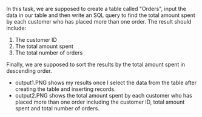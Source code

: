 In this task, we are supposed to create a table called "Orders", input the data in our table and then write an SQL query to find the total amount spent by each customer who has placed more than one order. The result should include:

1. The customer ID
2. The total amount spent
3. The total number of orders
  
Finally, we are supposed to sort the results by the total amount spent in descending order.

- output1.PNG shows my results once I select the data from the table after creating the table and inserting records.
- output2.PNG shows the total amount spent by each customer who has placed more than one order including the customer ID, total amount spent and total number of orders.
